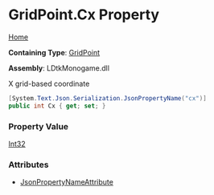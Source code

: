 # GridPoint\.Cx Property

[Home](../../../README.md)

**Containing Type**: [GridPoint](../README.md)

**Assembly**: LDtkMonogame\.dll

  
 X grid\-based coordinate 

```csharp
[System.Text.Json.Serialization.JsonPropertyName("cx")]
public int Cx { get; set; }
```

### Property Value

[Int32](https://docs.microsoft.com/en-us/dotnet/api/system.int32)

### Attributes

* [JsonPropertyNameAttribute](https://docs.microsoft.com/en-us/dotnet/api/system.text.json.serialization.jsonpropertynameattribute)


